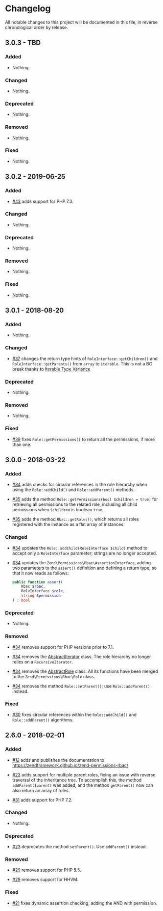 # Changelog

All notable changes to this project will be documented in this file, in reverse chronological order by release.

## 3.0.3 - TBD

### Added

- Nothing.

### Changed

- Nothing.

### Deprecated

- Nothing.

### Removed

- Nothing.

### Fixed

- Nothing.

## 3.0.2 - 2019-06-25

### Added

- [#43](https://github.com/zendframework/zend-permissions-rbac/pull/43) adds support for PHP 7.3.

### Changed

- Nothing.

### Deprecated

- Nothing.

### Removed

- Nothing.

### Fixed

- Nothing.

## 3.0.1 - 2018-08-20

### Added

- Nothing.

### Changed

- [#37](https://github.com/zendframework/zend-permissions-rbac/pull/37) changes
  the return type hints of `RoleInterface::getChildren()` and `RoleInterface::getParents()`
  from `array` to `iterable`. This is not a BC break thanks to [Iterable Type Variance](http://php.net/manual/en/language.types.iterable.php#language.types.iterable.variance)

### Deprecated

- Nothing.

### Removed

- Nothing.

### Fixed

- [#39](https://github.com/zendframework/zend-permissions-rbac/pull/39) fixes
  `Role::getPermissions()` to return all the permissions, if more than one.

## 3.0.0 - 2018-03-22

### Added

- [#34](https://github.com/zendframework/zend-permissions-rbac/pull/34) adds
  checks for circular references in the role hierarchy when using the
  `Role::addChild()` and `Role::addParent()` methods.

- [#35](https://github.com/zendframework/zend-permissions-rbac/pull/35) adds
  the method `Role::getPermissions(bool $children = true)` for retrieving all
  permissions to the related role, including all child permissions when
  `$children` is boolean `true`.

- [#35](https://github.com/zendframework/zend-permissions-rbac/pull/35) adds
  the method `Rbac::getRoles()`, which returns all roles registered with the
  instance as a flat array of instances.

### Changed

- [#34](https://github.com/zendframework/zend-permissions-rbac/pull/34) updates
  the `Role::addChild(RoleInterface $child)` method to accept only a `RoleInterface` parameter;
  strings are no longer accepted.

- [#34](https://github.com/zendframework/zend-permissions-rbac/pull/34) updates
  the `Zend\Permissions\Rbac\AssertionInterface`, adding two parameters to the
  `assert()` definition and defining a return type, so that it now reads as
  follows:

  ```php
  public function assert(
      Rbac $rbac,
      RoleInterface $role,
      string $permission
  ) : bool
  ```

### Deprecated

- Nothing.

### Removed

- [#34](https://github.com/zendframework/zend-permissions-rbac/pull/34) removes
  support for PHP versions prior to 7.1.

- [#34](https://github.com/zendframework/zend-permissions-rbac/pull/34) removes
  the [AbstractIterator](https://github.com/zendframework/zend-permissions-rbac/blob/release-2.6.0/src/AbstractIterator.php)
  class. The role hierarchy no longer relies on a `RecursiveIterator`.

- [#34](https://github.com/zendframework/zend-permissions-rbac/pull/34) removes
  the [AbstractRole](https://github.com/zendframework/zend-permissions-rbac/blob/release-2.6.0/src/AbstractRole.php)
  class. All its functions have been merged to the `Zend\Permissions\Rbac\Role`
  class.

- [#34](https://github.com/zendframework/zend-permissions-rbac/pull/34) removes
  the method `Role::setParent()`; use `Role::addParent()` instead.

### Fixed

- [#30](https://github.com/zendframework/zend-permissions-rbac/issues/30) fixes
  circular references within the `Role::addChild()` and `Role::addParent()`
  algorithms.

## 2.6.0 - 2018-02-01

### Added

- [#12](https://github.com/zendframework/zend-permissions-rbac/pull/12) adds
  and publishes the documentation to https://zendframework.github.io/zend-permissions-rbac/

- [#23](https://github.com/zendframework/zend-permissions-rbac/pull/23) adds
  support for multiple parent roles, fixing an issue with reverse traversal of
  the inheritance tree. To accomplish this, the method `addParent($parent)` was
  added, and the method `getParent()` now can also return an array of roles.

- [#31](https://github.com/zendframework/zend-permissions-rbac/pull/31) adds
  support for PHP 7.2.

### Changed

- Nothing.

### Deprecated

- [#23](https://github.com/zendframework/zend-permissions-rbac/pull/23)
  deprecates the method `setParent()`. Use `addParent()` instead.

### Removed

- [#29](https://github.com/zendframework/zend-permissions-rbac/pull/29) removes
  support for PHP 5.5.

- [#29](https://github.com/zendframework/zend-permissions-rbac/pull/29) removes
  support for HHVM.

### Fixed

- [#21](https://github.com/zendframework/zend-permissions-rbac/pull/21) fixes
  dynamic assertion checking, adding the AND with permission.
